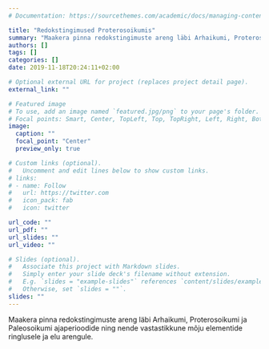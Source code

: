 ```yaml
---
# Documentation: https://sourcethemes.com/academic/docs/managing-content/

title: "Redokstingimused Proterosoikumis"
summary: "Maakera pinna redokstingimuste areng läbi Arhaikumi, Proterosoikumi ja Paleosoikumi ajaperioodide ning nende vastastikkune mõju elementide ringlusele ja elu arengule."
authors: []
tags: []
categories: []
date: 2019-11-18T20:24:11+02:00

# Optional external URL for project (replaces project detail page).
external_link: ""

# Featured image
# To use, add an image named `featured.jpg/png` to your page's folder.
# Focal points: Smart, Center, TopLeft, Top, TopRight, Left, Right, BottomLeft, Bottom, BottomRight.
image:
  caption: ""
  focal_point: "Center"
  preview_only: true

# Custom links (optional).
#   Uncomment and edit lines below to show custom links.
# links:
# - name: Follow
#   url: https://twitter.com
#   icon_pack: fab
#   icon: twitter

url_code: ""
url_pdf: ""
url_slides: ""
url_video: ""

# Slides (optional).
#   Associate this project with Markdown slides.
#   Simply enter your slide deck's filename without extension.
#   E.g. `slides = "example-slides"` references `content/slides/example-slides.md`.
#   Otherwise, set `slides = ""`.
slides: ""
---
```


Maakera pinna redokstingimuste areng läbi Arhaikumi, Proterosoikumi ja Paleosoikumi ajaperioodide ning nende vastastikkune mõju elementide ringlusele ja elu arengule.
